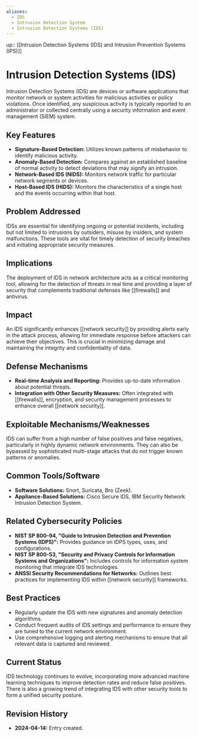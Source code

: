 ```yaml
---
aliases:
  - IDS
  - Intrusion Detection System
  - Intrusion Detection Systems (IDS)
---
```


up:: [[Intrusion Detection Systems (IDS) and Intrusion Prevention Systems (IPS)]]
# Intrusion Detection Systems (IDS)

Intrusion Detection Systems (IDS) are devices or software applications that monitor network or system activities for malicious activities or policy violations. Once identified, any suspicious activity is typically reported to an administrator or collected centrally using a security information and event management (SIEM) system.

## Key Features

- **Signature-Based Detection:** Utilizes known patterns of misbehavior to identify malicious activity.
- **Anomaly-Based Detection:** Compares against an established baseline of normal activity to detect deviations that may signify an intrusion.
- **Network-Based IDS (NIDS):** Monitors network traffic for particular network segments or devices.
- **Host-Based IDS (HIDS):** Monitors the characteristics of a single host and the events occurring within that host.

## Problem Addressed

IDSs are essential for identifying ongoing or potential incidents, including but not limited to intrusions by outsiders, misuse by insiders, and system malfunctions. These tools are vital for timely detection of security breaches and initiating appropriate security measures.

## Implications

The deployment of IDS in network architecture acts as a critical monitoring tool, allowing for the detection of threats in real time and providing a layer of security that complements traditional defenses like [[firewalls]] and antivirus.

## Impact

An IDS significantly enhances [[network security]] by providing alerts early in the attack process, allowing for immediate response before attackers can achieve their objectives. This is crucial in minimizing damage and maintaining the integrity and confidentiality of data.

## Defense Mechanisms

- **Real-time Analysis and Reporting:** Provides up-to-date information about potential threats.
- **Integration with Other Security Measures:** Often integrated with [[firewalls]], encryption, and security management processes to enhance overall [[network security]].

## Exploitable Mechanisms/Weaknesses

IDS can suffer from a high number of false positives and false negatives, particularly in highly dynamic network environments. They can also be bypassed by sophisticated multi-stage attacks that do not trigger known patterns or anomalies.

## Common Tools/Software

- **Software Solutions:** Snort, Suricata, Bro (Zeek).
- **Appliance-Based Solutions:** Cisco Secure IDS, IBM Security Network Intrusion Detection System.

## Related Cybersecurity Policies

- **NIST SP 800-94, "Guide to Intrusion Detection and Prevention Systems (IDPS)":** Provides guidance on IDPS types, uses, and configurations.
- **NIST SP 800-53, "Security and Privacy Controls for Information Systems and Organizations":** Includes controls for information system monitoring that integrate IDS technologies.
- **ANSSI Security Recommendations for Networks:** Outlines best practices for implementing IDS within [[network security]] frameworks.

## Best Practices

- Regularly update the IDS with new signatures and anomaly detection algorithms.
- Conduct frequent audits of IDS settings and performance to ensure they are tuned to the current network environment.
- Use comprehensive logging and alerting mechanisms to ensure that all relevant data is captured and reviewed.

## Current Status

IDS technology continues to evolve, incorporating more advanced machine learning techniques to improve detection rates and reduce false positives. There is also a growing trend of integrating IDS with other security tools to form a unified security posture.

## Revision History

- **2024-04-14:** Entry created.